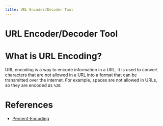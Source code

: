 ```yaml
---
title: URL Encoder/Decoder Tool
---
```


[//]: # (@formatter:off)
<script setup>
import UrlTool from "../../.vitepress/components/UrlTool.vue";
</script>
[//]: # (@formatter:on)

# URL Encoder/Decoder Tool

<UrlTool />

# What is URL Encoding?

URL encoding is a way to encode information in a URL. It is used to convert characters that are not allowed in a URL
into a format that can be transmitted over the internet. For example, spaces are not allowed in URLs, so they are
encoded as `%20`.

# References

- [Percent-Encoding](https://en.wikipedia.org/wiki/Percent-encoding)